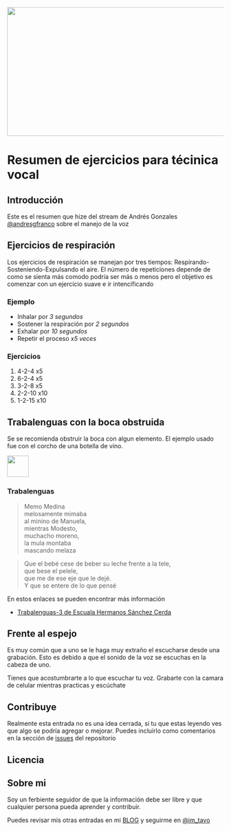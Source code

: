 <img src="https://cdn.pixabay.com/photo/2016/01/10/21/05/mic-1132528_960_720.jpg" width=600px height=300px>

# Resumen de ejercicios para técinica vocal

## Introducción
Este es el resumen que hize del stream de Andrés Gonzales [@andresgfranco][twitter-andres] sobre el manejo de la voz

## Ejercicios de respiración

Los ejercicios de respiración se manejan por tres tiempos: Respirando-Sosteniendo-Expulsando el aire. El número de repeticiones depende de como se sienta más comodo podría ser más o menos pero el objetivo es comenzar con un ejercicio suave e ir intencificando

### Ejemplo
 - Inhalar por *3 segundos*
 - Sostener la respiración por *2 segundos*
 - Exhalar por *10 segundos*
 - Repetir el proceso *x5 veces*

### Ejercicios
1. 4-2-4 x5
2. 6-2-4 x5
3. 3-2-8 x5
3. 2-2-10 x10
4. 1-2-15 x10

## Trabalenguas con la boca obstruida

Se se recomienda obstruir la boca con algun elemento. El ejemplo usado fue con el corcho de una botella de vino.


<img src="https://cdn.pixabay.com/photo/2018/05/13/19/56/cork-3397658_960_720.jpg" width=50px></img>


### Trabalenguas

> Memo Medina  
> melosamente mimaba  
> al minino de Manuela,  
> mientras Modesto,  
> muchacho moreno,  
> la mula montaba  
> mascando melaza  

> Que el bebé cese de beber su leche frente a la tele,  
> que bese el pelele,  
> que me de ese eje que le dejé.  
> Y que se entere de lo que pensé  


En estos enlaces se pueden encontrar más información
- [Trabalenguas-3 de Escuala Hermanos Sánchez Cerda][lib-1]

## Frente al espejo
Es muy común que a uno se le haga muy extraño el escucharse desde una grabación.
Esto es debido a que el sonido de la voz se escuchas en la cabeza de uno.

Tienes que acostumbrarte a lo que escuchar tu voz. 
Grabarte con la camara de celular mientras practicas y escúchate

## Contribuye
Realmente esta entrada no es una idea cerrada, si tu que estas leyendo ves que algo se podría agregar o mejorar. Puedes incluirlo como comentarios en la sección de [issues][link-issues] del repositorio 

## Licencia

## Sobre mi
Soy un ferbiente seguidor de que la información debe ser libre y que cualquier persona pueda aprender y contribuir.

Puedes revisar mis otras entradas en mi [BLOG][blog-site]  y seguirme en [@im_tavo][twitter-tavo]

<!--Enlaces -->
[lib-1]: http://www.escuelavinculo.cl/wp-content/uploads/2020/04/Trabalenguas-3.pdf
[twitter-andres]:https://twitter.com/andresgfranco
[twitter-tavo]:https://twitter.com/im_tavo
[link-issues]: https://github.com/Athesto/Athesto.github.io/issues
[blog-site]: https://Athesto.github.io
